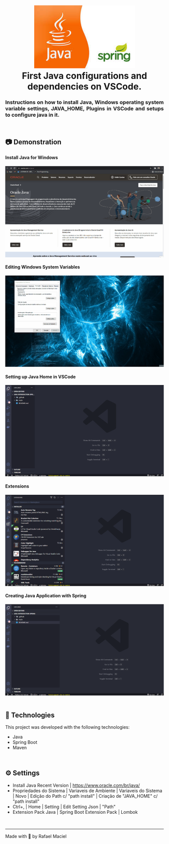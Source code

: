 <h1 align="center">
  <img alt="" title="to.do" src=".github/demostration_aplication.png" width="320px" />
  <br>
  First Java configurations and dependencies on VSCode.
</h1>

<h3 align="justify">
 Instructions on how to install Java, Windows operating system variable settings, JAVA_HOME, Plugins in VSCode and setups to configure java in it.
</h3>

<br>

## 📷 Demonstration

<div align="center" >
  <h4 align="left"> Install Java for Windows </h4>
  <img src=".github/demostration_aplication_2.gif">
  <br>
  <h4 align="left"> Editing Windows System Variables </h4>
  <img src=".github/demostration_aplication_1.gif">
  <br>
  <h4 align="left"> Setting up Java Home in VSCode </h4>
  <img src=".github/demostration_aplication_4.gif">
  <br>
  <h4 align="left"> Extensions </h4>
  <img src=".github/demostration_aplication_3.gif">
  <br>
  <h4 align="left"> Creating Java Application with Spring </h4>
  <img src=".github/demostration_aplication_5.gif">
  <br>
</div>

<br>

## 🚀 Technologies

This project was developed with the following technologies:

- Java
- Spring Boot
- Maven

<br>

## ⚙ Settings
- Install Java Recent Version | https://www.oracle.com/br/java/
- Propriedades do Sistema | Variaveis de Ambiente | Variaveis do Sistema | Novo | Edição do Path c/ "path install" | Criação de "JAVA_HOME" c/ "path install"
- Ctrl+, | Home | Setting | Edit Setting Json | "Path"
- Extension Pack Java | Spring Boot Extension Pack | Lombok
<br>

---

Made with 💜 by Rafael Maciel
